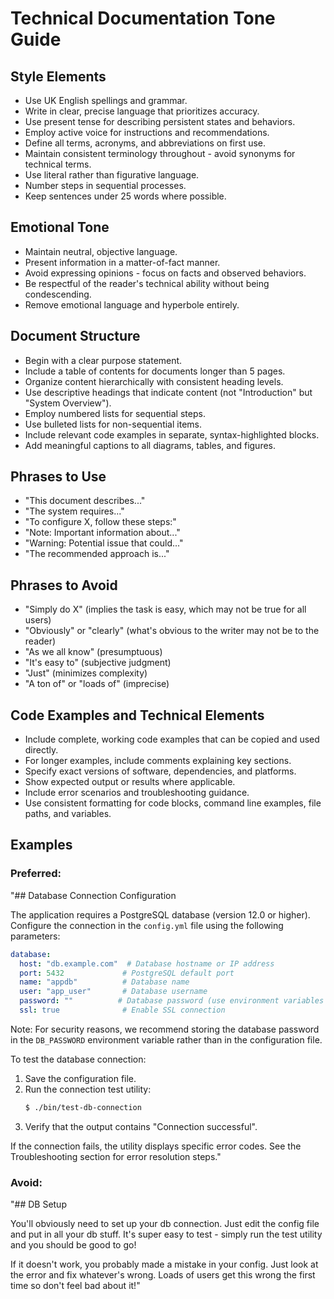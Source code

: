 # Technical Documentation Tone Guide

## Style Elements
- Use UK English spellings and grammar.
- Write in clear, precise language that prioritizes accuracy.
- Use present tense for describing persistent states and behaviors.
- Employ active voice for instructions and recommendations.
- Define all terms, acronyms, and abbreviations on first use.
- Maintain consistent terminology throughout - avoid synonyms for technical terms.
- Use literal rather than figurative language.
- Number steps in sequential processes.
- Keep sentences under 25 words where possible.

## Emotional Tone
- Maintain neutral, objective language.
- Present information in a matter-of-fact manner.
- Avoid expressing opinions - focus on facts and observed behaviors.
- Be respectful of the reader's technical ability without being condescending.
- Remove emotional language and hyperbole entirely.

## Document Structure
- Begin with a clear purpose statement.
- Include a table of contents for documents longer than 5 pages.
- Organize content hierarchically with consistent heading levels.
- Use descriptive headings that indicate content (not "Introduction" but "System Overview").
- Employ numbered lists for sequential steps.
- Use bulleted lists for non-sequential items.
- Include relevant code examples in separate, syntax-highlighted blocks.
- Add meaningful captions to all diagrams, tables, and figures.

## Phrases to Use
- "This document describes..."
- "The system requires..."
- "To configure X, follow these steps:"
- "Note: Important information about..."
- "Warning: Potential issue that could..."
- "The recommended approach is..."

## Phrases to Avoid
- "Simply do X" (implies the task is easy, which may not be true for all users)
- "Obviously" or "clearly" (what's obvious to the writer may not be to the reader)
- "As we all know" (presumptuous)
- "It's easy to" (subjective judgment)
- "Just" (minimizes complexity)
- "A ton of" or "loads of" (imprecise)

## Code Examples and Technical Elements
- Include complete, working code examples that can be copied and used directly.
- For longer examples, include comments explaining key sections.
- Specify exact versions of software, dependencies, and platforms.
- Show expected output or results where applicable.
- Include error scenarios and troubleshooting guidance.
- Use consistent formatting for code blocks, command line examples, file paths, and variables.

## Examples
### Preferred:
"## Database Connection Configuration

The application requires a PostgreSQL database (version 12.0 or higher). Configure the connection in the `config.yml` file using the following parameters:

```yaml
database:
  host: "db.example.com"  # Database hostname or IP address
  port: 5432             # PostgreSQL default port
  name: "appdb"          # Database name
  user: "app_user"       # Database username
  password: ""          # Database password (use environment variables for security)
  ssl: true              # Enable SSL connection
```

Note: For security reasons, we recommend storing the database password in the `DB_PASSWORD` environment variable rather than in the configuration file.

To test the database connection:

1. Save the configuration file.
2. Run the connection test utility:
   ```bash
   $ ./bin/test-db-connection
   ```
3. Verify that the output contains "Connection successful".

If the connection fails, the utility displays specific error codes. See the Troubleshooting section for error resolution steps."

### Avoid:
"## DB Setup

You'll obviously need to set up your db connection. Just edit the config file and put in all your db stuff. It's super easy to test - simply run the test utility and you should be good to go!

If it doesn't work, you probably made a mistake in your config. Just look at the error and fix whatever's wrong. Loads of users get this wrong the first time so don't feel bad about it!"
